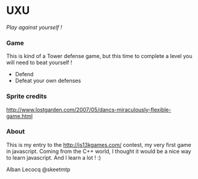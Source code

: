 UXU
===
*Play against yourself !*

### Game
This is kind of a Tower defense game, but this time to complete a level you will need to beat yourself ! 
* Defend
* Defeat your own defenses

### Sprite credits 
http://www.lostgarden.com/2007/05/dancs-miraculously-flexible-game.html

### About
This is my entry to the http://js13kgames.com/ contest, my very first game in javascript.
Coming from the C++ world, I thought it would be a nice way to learn javascript.
And I learn a lot ! :)


Alban Lecocq
@skeetmtp
